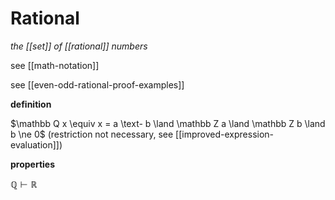 # Rational

_the [[set]] of [[rational]] numbers_

see [[math-notation]]

see [[even-odd-rational-proof-examples]]

**definition**

$\mathbb Q x \equiv x = a \text- b \land \mathbb Z a \land \mathbb Z b \land b \ne 0$ (restriction not necessary, see [[improved-expression-evaluation]])

**properties**

$\mathbb Q \vdash \mathbb R$
